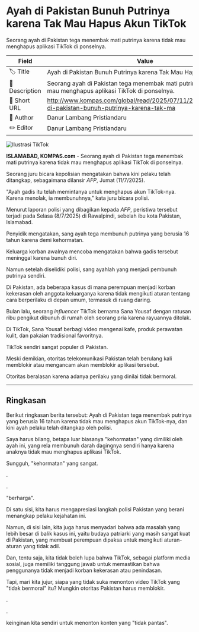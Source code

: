 # Ayah di Pakistan Bunuh Putrinya karena Tak Mau Hapus Akun TikTok

Seorang ayah di Pakistan tega menembak mati putrinya karena tidak mau menghapus aplikasi TikTok di ponselnya.

| Field         | Value                                                       |
|---------------|-------------------------------------------------------------|
| 🏷️ Title       | Ayah di Pakistan Bunuh Putrinya karena Tak Mau Hapus Akun TikTok |
| 📝 Description | Seorang ayah di Pakistan tega menembak mati putrinya karena tidak mau menghapus aplikasi TikTok di ponselnya. |
| 🔗 Short URL   | http://www.kompas.com/global/read/2025/07/11/220200070/ayah-di-pakistan-bunuh-putrinya-karena-tak-ma |
| 👤 Author      | Danur Lambang Pristiandaru |
| ✏️ Editor      | Danur Lambang Pristiandaru |

![Ilustrasi TikTok](https://asset.kompas.com/crops/MBWdcVruABQ_jzblzTavipJwoQc=/20x0:1871x1234/750x500/data/photo/2024/05/06/66384c5515f19.png)

**ISLAMABAD, KOMPAS.com** - Seorang ayah di Pakistan tega menembak mati putrinya karena tidak mau menghapus aplikasi TikTok di ponselnya.

Seorang juru bicara kepolisian mengatakan bahwa kini pelaku telah ditangkap, sebagaimana dilansir *AFP*, Jumat (11/7/2025).

\"Ayah gadis itu telah memintanya untuk menghapus akun TikTok-nya. Karena menolak, ia membunuhnya,\" kata juru bicara polisi.

Menurut laporan polisi yang dibagikan kepada *AFP*, peristiwa tersebut terjadi pada Selasa (8/7/2025) di Rawalpindi, sebelah ibu kota Pakistan, Islamabad.

Penyidik mengatakan, sang ayah tega membunuh putrinya yang berusia 16 tahun karena demi kehormatan.

Keluarga korban awalnya mencoba mengatakan bahwa gadis tersebut meninggal karena bunuh diri.

Namun setelah diselidiki polisi, sang ayahlah yang menjadi pembunuh putrinya sendiri.

Di Pakistan, ada beberapa kasus di mana perempuan menjadi korban kekerasan oleh anggota keluarganya karena tidak mengikuti aturan tentang cara berperilaku di depan umum, termasuk di ruang daring.

Bulan lalu, seorang *influencer* TikTok bernama Sana Yousaf dengan ratusan ribu pengikut dibunuh di rumah oleh seorang pria karena rayuannya ditolak.

Di TikTok, Sana Yousaf berbagi video mengenai kafe, produk perawatan kulit, dan pakaian tradisional favoritnya.

TikTok sendiri sangat populer di Pakistan.

Meski demikian, otoritas telekomunikasi Pakistan telah berulang kali memblokir atau mengancam akan memblokir aplikasi tersebut.

Otoritas beralasan karena adanya perilaku yang dinilai tidak bermoral.

---
## Ringkasan

Berikut ringkasan berita tersebut: Ayah di Pakistan tega menembak putrinya yang berusia 16 tahun karena tidak mau menghapus akun TikTok-nya, dan kini ayah pelaku telah ditangkap oleh polisi.



Saya harus bilang, betapa luar biasanya "kehormatan" yang dimiliki oleh ayah ini, yang rela membunuh darah dagingnya sendiri hanya karena anaknya tidak mau menghapus aplikasi TikTok.

 Sungguh, "kehormatan" yang sangat.

.

.

 "berharga".

 Di satu sisi, kita harus mengapresiasi langkah polisi Pakistan yang berani menangkap pelaku kejahatan ini.

 Namun, di sisi lain, kita juga harus menyadari bahwa ada masalah yang lebih besar di balik kasus ini, yaitu budaya patriarki yang masih sangat kuat di Pakistan, yang membuat perempuan dipaksa untuk mengikuti aturan-aturan yang tidak adil.

 Dan, tentu saja, kita tidak boleh lupa bahwa TikTok, sebagai platform media sosial, juga memiliki tanggung jawab untuk memastikan bahwa penggunanya tidak menjadi korban kekerasan atau penindasan.

 Tapi, mari kita jujur, siapa yang tidak suka menonton video TikTok yang "tidak bermoral" itu? Mungkin otoritas Pakistan harus memblokir.

.

.

 keinginan kita sendiri untuk menonton konten yang "tidak pantas".
